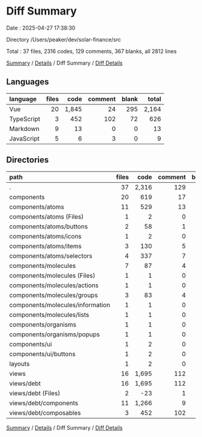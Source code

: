 # Diff Summary

Date : 2025-04-27 17:38:30

Directory /Users/peaker/dev/solar-finance/src

Total : 37 files,  2316 codes, 129 comments, 367 blanks, all 2812 lines

[Summary](results.md) / [Details](details.md) / Diff Summary / [Diff Details](diff-details.md)

## Languages
| language | files | code | comment | blank | total |
| :--- | ---: | ---: | ---: | ---: | ---: |
| Vue | 20 | 1,845 | 24 | 295 | 2,164 |
| TypeScript | 3 | 452 | 102 | 72 | 626 |
| Markdown | 9 | 13 | 0 | 0 | 13 |
| JavaScript | 5 | 6 | 3 | 0 | 9 |

## Directories
| path | files | code | comment | blank | total |
| :--- | ---: | ---: | ---: | ---: | ---: |
| . | 37 | 2,316 | 129 | 367 | 2,812 |
| components | 20 | 619 | 17 | 78 | 714 |
| components/atoms | 11 | 529 | 13 | 66 | 608 |
| components/atoms (Files) | 1 | 2 | 0 | 0 | 2 |
| components/atoms/buttons | 2 | 58 | 1 | 6 | 65 |
| components/atoms/icons | 1 | 2 | 0 | 0 | 2 |
| components/atoms/items | 3 | 130 | 5 | 20 | 155 |
| components/atoms/selectors | 4 | 337 | 7 | 40 | 384 |
| components/molecules | 7 | 87 | 4 | 12 | 103 |
| components/molecules (Files) | 1 | 1 | 0 | 0 | 1 |
| components/molecules/actions | 1 | 1 | 0 | 0 | 1 |
| components/molecules/groups | 3 | 83 | 4 | 12 | 99 |
| components/molecules/information | 1 | 1 | 0 | 0 | 1 |
| components/molecules/lists | 1 | 1 | 0 | 0 | 1 |
| components/organisms | 1 | 1 | 0 | 0 | 1 |
| components/organisms/popups | 1 | 1 | 0 | 0 | 1 |
| components/ui | 1 | 2 | 0 | 0 | 2 |
| components/ui/buttons | 1 | 2 | 0 | 0 | 2 |
| layouts | 1 | 2 | 0 | 0 | 2 |
| views | 16 | 1,695 | 112 | 289 | 2,096 |
| views/debt | 16 | 1,695 | 112 | 289 | 2,096 |
| views/debt (Files) | 2 | -23 | 1 | -1 | -23 |
| views/debt/components | 11 | 1,266 | 9 | 218 | 1,493 |
| views/debt/composables | 3 | 452 | 102 | 72 | 626 |

[Summary](results.md) / [Details](details.md) / Diff Summary / [Diff Details](diff-details.md)